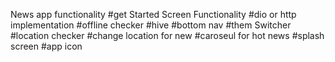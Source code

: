 News app functionality
#get Started Screen Functionality
#dio or http implementation
#offline checker
#hive 
#bottom nav
#them Switcher
#location checker 
#change location for new
#caroseul for hot news
#splash screen 
#app icon


